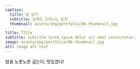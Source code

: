 ```yaml
---
caption:
  title: 밤 굽기
  subtitle: 실력이 드러나는 순간
  thumbnail: assets/img/portfolio/06-thumbnail.jpg

title: TItle
subtitle: subtitle lorem ipsum dolor sit amet consectetur.
image: assets/img/portfolio/06-thumbnail.jpg
alt: image alt text 
---
```


밤을 노릇노릇 굽는다. 맛있겠다!